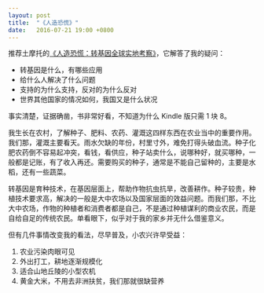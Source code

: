 ```yaml
---
layout: post
title:  "《人造恐慌》"
date:   2016-07-21 19:00 +0800
---
```


推荐土摩托的[《人造恐慌：转基因全球实地考察》](https://www.amazon.cn/%E4%BA%BA%E9%80%A0%E6%81%90%E6%85%8C-%E8%BD%AC%E5%9F%BA%E5%9B%A0%E5%85%A8%E7%90%83%E5%AE%9E%E5%9C%B0%E8%80%83%E5%AF%9F-%E8%A2%81%E8%B6%8A/dp/B00NRQ2X68/)，它解答了我的疑问：

- 转基因是什么，有哪些应用
- 给什么人解决了什么问题
- 支持的为什么支持，反对的为什么反对
- 世界其他国家的情况如何，我国又是什么状况

事实清楚，证据确凿，书非常好看，不知道为什么 Kindle 版只需 1 块 8。

我生长在农村，了解种子、肥料、农药、灌溉这四样东西在农业当中的重要作用。我们那，灌溉主要看天。雨水欠缺的年份，村里寸外，难免打得头破血流。种子化肥农药倒不容易起冲突，看钱，看供应，种子站卖什么，说哪种好，就买哪种，一般都是记账，有了收入再还。需要购买的种子，通常是不能自己留种的，主要是水稻，还有一些蔬菜。

转基因是育种技术，在基因层面上，帮助作物抗虫抗旱，改善耕作。种子较贵，种植技术要求高，解决的一般是大中农场以及国家层面的效益问题。而我们那，不比大中农场，作物的种植者和消费者都是自己，不是通过种植谋利的商业农民，而是自给自足的传统农民。单看眼下，似乎对于我的家乡并无什么借鉴意义。

但有几件事情改变我的看法，尽早普及，小农兴许早受益：

1. 农业污染肉眼可见
2. 外出打工，耕地逐渐规模化
3. 适合山地丘陵的小型农机
4. 黄金大米，不用去非洲扶贫，我们那就很缺营养
